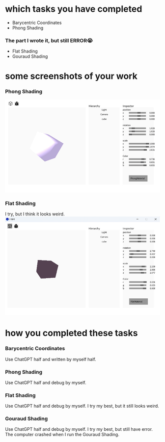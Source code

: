 # which tasks you have completed
- Barycentric Coordinates
- Phong Shading
### The part I wrote it, but still ERROR😭
- Flat Shading
- Gouraud Shading


# some screenshots of your work
### Phong Shading
![line.gif](./data/phong.gif)
### Flat Shading
I try, but I think it looks weird.
![Screenshot](./data/flat.png)


# how you completed these tasks
### Barycentric Coordinates
Use ChatGPT half and written by myself half.
### Phong Shading
Use ChatGPT half and debug by myself.
### Flat Shading
Use ChatGPT half and debug by myself. I try my best, but it still looks weird. 
### Gouraud Shading
Use ChatGPT half and debug by myself. I try my best, but still have error. The computer crashed when I run the Gouraud Shading.

